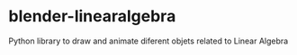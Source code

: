# blender-linearalgebra
Python library to draw and animate diferent objets related to Linear Algebra
